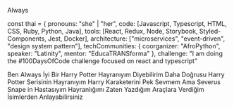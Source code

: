 Always

const thai = {
  pronouns: "she" | "her",
  code: [Javascript, Typescript, HTML, CSS, Ruby, Python, Java],
  tools: [React, Redux, Node, Storybook, Styled-Components, Jest, Docker],
  architecture: ["microservices", "event-driven", "design system pattern"],
  techCommunities: {
                        coorganizer: "AfroPython",
                        speaker: "Latinity",
                        mentor: "EducaTRANSforma"
                      },
 challenge: "I am doing the #100DaysOfCode challenge focused on react and typescript"

Ben Always İyi Bir Harry Potter Hayranıyım Diyebilirim Daha Doğrusu Harry Potter Serisinin Hayranıyım Harry Karaketerini Pek Sevmem Ama Severus Snape in Hastasıyım
Hayranlığımı Zaten Yazdığım Araçlara Verdiğim İsimlerden Anlayabilirsiniz

